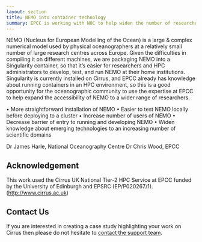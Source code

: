 ```yaml
---
layout: section
title: NEMO into container technology
summary: EPCC is working with NOC to help widen the number of researchers who are able to develop and run NEMO
---
```


NEMO (Nucleus for European Modelling of the Ocean) is a large & complex numerical model used by physical oceanographers 
at a relatively small number of large research centres across Europe. Given the difficulties in compiling it on different 
machines, we are packaging NEMO into a Singularity container, so that it’s easier for researchers and HPC administrators 
to develop, test, and run NEMO at their home institutions.  Singularity is currently installed on Cirrus, and EPCC already 
has knowledge about running containers in an HPC environment, so this is a good opportunity for the oceanographic community 
to use the expertise at EPCC to help expand the accessibility of NEMO to a wider range of researchers.


•	More straightforward installation of NEMO
•	Easier to test NEMO locally before deploying to a cluster
•	Increase number of users of NEMO
•	Decrease barrier of entry to running and developing NEMO
•	Widen knowledge about emerging technologies to an increasing number of scientific domains

Dr James Harle, National Oceanography Centre
Dr Chris Wood, EPCC


## Acknowledgement

This work used the Cirrus UK National Tier-2 HPC Service at EPCC funded by the University of Edinburgh and EPSRC (EP/P020267/1). (http://www.cirrus.ac.uk)  

## Contact Us

If you are interested in creating a case study highlighting your work on Cirrus then please do not hesitate to
[contact the support team](../support/).
